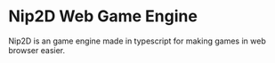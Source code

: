 # Nip2D Web Game Engine
Nip2D is an game engine made in typescript for making games in web browser easier.
